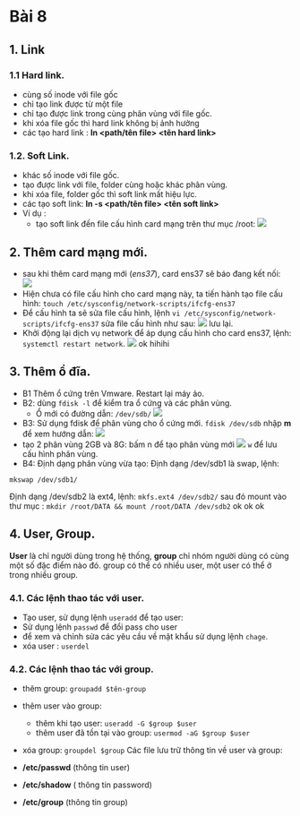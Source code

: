 
# Bài 8
## 1. Link
### 1.1 Hard link.
- cùng số inode với file gốc
- chỉ tạo link được từ một file
- chỉ tạo được link trong cùng phân vùng với file gốc.
- khi xóa file gốc thì hard link không bị ảnh hưởng
- các tạo hard link : **ln  <path/tên file> <tên hard link>**
### 1.2. Soft Link.
- khác số inode với file gốc.
- tạo được link với file, folder cùng hoặc khác phân vùng.
- khi xóa file, folder gốc thì soft link mất hiệu lực.
- các tạo soft link: **ln -s <path/tên file> <tên soft link>**
- Ví dụ : 
    - tạo soft link đến file cấu hình card mạng trên thư mục /root:
    ![](http://i.imgur.com/2VCkGzh.png)
## 2. Thêm card mạng mới.
- sau khi thêm card mạng mới (*ens37*), card ens37 sẽ báo đang kết nối:
![](http://i.imgur.com/VuxdD7J.png)
- Hiện chưa có file cấu hình cho card mạng này, ta tiến hành tạo file cấu hình:
`touch /etc/sysconfig/network-scripts/ifcfg-ens37`
- Để cấu hình ta sẽ sửa file cấu hình, lệnh
`vi /etc/sysconfig/network-scripts/ifcfg-ens37`
sửa file cấu hình như sau:
![](http://i.imgur.com/Rxprh0q.png)
lưu lại.
- Khởi động lại dịch vụ network để áp dụng cấu hình cho card ens37, lệnh:
`systemctl restart network`.
![](http://i.imgur.com/71QIhO8.png)
ok hihihi
## 3. Thêm ổ đĩa.
- B1 Thêm ổ cứng trên Vmware. Restart lại máy ảo.
- B2: dùng `fdisk -l` để kiểm tra ổ cứng và các phân vùng.
    - Ổ mới có đường dẫn: `/dev/sdb/`
![](http://i.imgur.com/rxOiVkF.png)
- B3: Sử dụng fdisk để phân vùng cho ổ cứng mới.
`fdisk /dev/sdb`
nhập **m** để xem hướng dẫn:
![](http://i.imgur.com/CSHYKgd.png)
- tạo 2 phân vùng 2GB và 8G:
 bấm n để tạo phân vùng mới
 ![](http://i.imgur.com/5evsT7p.png)
 `w` để lưu cấu hình phân vùng.
 - B4: Định dạng phân vùng vừa tạo:
 Định dạng /dev/sdb1 là swap, lệnh:
  ```
 mkswap /dev/sdb1/

 ```
 
 Định dạng /dev/sdb2 là ext4, lệnh: `mkfs.ext4 /dev/sdb2/`
 sau đó mount vào thư mục : `mkdir /root/DATA && mount /root/DATA /dev/sdb2`
 ok ok ok
## 4. User, Group.
 **User** là chỉ người dùng trong hệ thống, **group** chỉ nhóm người dùng có cùng một số đặc điểm nào đó.
 group có thể có nhiều user, một user có thể ở trong nhiều group.
### 4.1. Các lệnh thao tác với user.
- Tạo user, sử dụng lệnh `useradd` để tạo user:
- Sử dụng lệnh `passwd` để đổi pass cho user 
- để xem và chỉnh sửa các yêu cầu về mật khẩu sử dụng lệnh `chage`.
- xóa user : `userdel` 
### 4.2. Các lệnh thao tác với group.
- thêm group: `groupadd $tên-group`
- thêm user vào group:
    - thêm khi tạo user: `useradd -G $group $user`
    - thêm user đã tồn tại vào group: `usermod -aG $group $user`
- xóa group: `groupdel $group` 
Các file lưu trữ thông tin về user và group:

-   **/etc/passwd** (thông tin user)
-   **/etc/shadow** ( thông tin password)
-   **/etc/group** (thông tin group)
